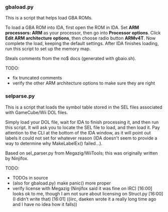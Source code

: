 ### gbaload.py

This is a script that helps load GBA ROMs.

To load a GBA ROM into IDA, first open the ROM in IDA. Set **ARM processors: ARM** as your processor, then go into **Processor options**. Click **Edit ARM architecture options**, then choose radio button **ARMv4T**. Now complete the load, keeping the default settings. After IDA finishes loading, run this script to set up the memory map.

Steals comments from the no$ docs (generated with gbaio.sh).

TODO:
* fix truncated comments
* verify the other ARM architecture options to make sure they are right

### selparse.py

This is a script that loads the symbol table stored in the SEL files associated with GameCube/Wii DOL files.

Simply load your DOL file, wait for IDA to finish processing it, and then run this script. It will ask you to locate the SEL file to load, and then load it. Pay attention to the CLI at the bottom of the IDA window, as it will point out labels it could not set for whatever reason (IDA doesn't seem to provide a way to determine why MakeLabelEx() failed...).

Based on sel_parser.py from Megazig/WiiTools; this was originally written by Ninjifox.

TODO:
* TODOs in source
* (also for gbaload.py) make panic() more proper
* verify license with Megazig (Ninjifox said it was fine on IRC)
 [16:00] <Ninjifox> looks ok to me, though I am not sure about licensing on Struct.py
 [16:00] <Ninjifox> (I didn't write that)
 [16:01] <Ninjifox> ((iirc, daeken wrote it a really long time ago and I have no idea how it falls))
